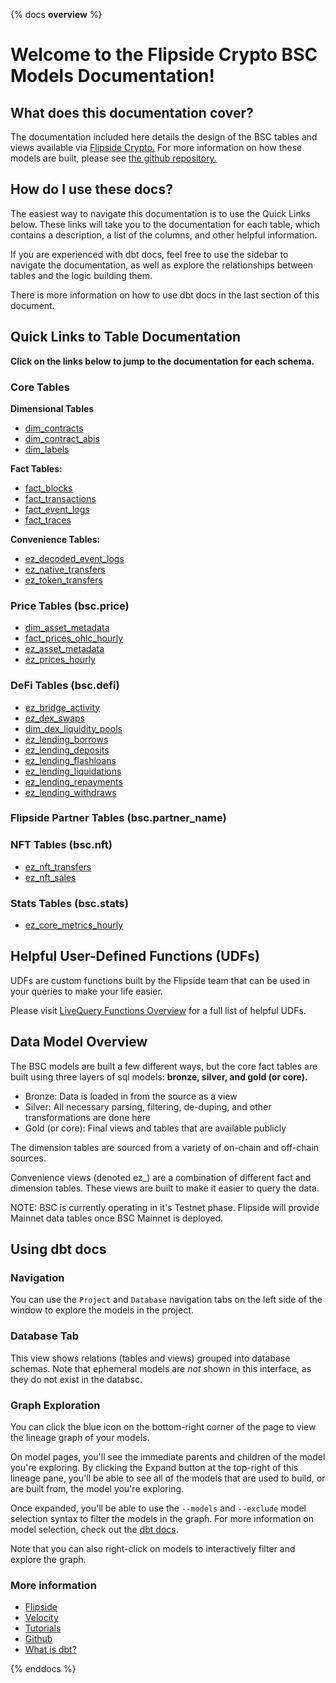 {% docs __overview__ %}

# Welcome to the Flipside Crypto BSC Models Documentation!

## **What does this documentation cover?**
The documentation included here details the design of the BSC tables and views available via [Flipside Crypto.](https://flipsidecrypto.xyz/) For more information on how these models are built, please see [the github repository.](https://github.com/FlipsideCrypto/bsc-models)

## **How do I use these docs?**
The easiest way to navigate this documentation is to use the Quick Links below. These links will take you to the documentation for each table, which contains a description, a list of the columns, and other helpful information.

If you are experienced with dbt docs, feel free to use the sidebar to navigate the documentation, as well as explore the relationships between tables and the logic building them.

There is more information on how to use dbt docs in the last section of this document.

## **Quick Links to Table Documentation**

**Click on the links below to jump to the documentation for each schema.**

### Core Tables

**Dimensional Tables**
- [dim_contracts](https://flipsidecrypto.github.io/bsc-models/#!/model/model.fsc_evm.core__dim_contracts)
- [dim_contract_abis](https://flipsidecrypto.github.io/bsc-models/#!/model/model.fsc_evm.core__dim_contract_abis)
- [dim_labels](https://flipsidecrypto.github.io/bsc-models/#!/model/model.fsc_evm.core__dim_labels)

**Fact Tables:**
- [fact_blocks](https://flipsidecrypto.github.io/bsc-models/#!/model/model.fsc_evm.core__fact_blocks)
- [fact_transactions](https://flipsidecrypto.github.io/bsc-models/#!/model/model.fsc_evm.core__fact_transactions)
- [fact_event_logs](https://flipsidecrypto.github.io/bsc-models/#!/model/model.fsc_evm.core__fact_event_logs)
- [fact_traces](https://flipsidecrypto.github.io/bsc-models/#!/model/model.fsc_evm.core__fact_traces)

**Convenience Tables:**
- [ez_decoded_event_logs](https://flipsidecrypto.github.io/bsc-models/#!/model/model.fsc_evm.core__ez_decoded_event_logs)
- [ez_native_transfers](https://flipsidecrypto.github.io/bsc-models/#!/model/model.fsc_evm.core__ez_native_transfers)
- [ez_token_transfers](https://flipsidecrypto.github.io/bsc-models/#!/model/model.fsc_evm.core__ez_token_transfers)

### Price Tables (bsc.price)
- [dim_asset_metadata](https://flipsidecrypto.github.io/bsc-models/#!/model/model.fsc_evm.price__dim_asset_metadata)
- [fact_prices_ohlc_hourly](https://flipsidecrypto.github.io/bsc-models/#!/model/model.fsc_evm.price__fact_prices_ohlc_hourly)
- [ez_asset_metadata](https://flipsidecrypto.github.io/bsc-models/#!/model/model.fsc_evm.price__ez_asset_metadata)
- [ez_prices_hourly](https://flipsidecrypto.github.io/bsc-models/#!/model/model.fsc_evm.price__ez_prices_hourly)

### DeFi Tables (bsc.defi)
- [ez_bridge_activity](https://flipsidecrypto.github.io/bsc-models/#!/model/model.bsc_models.defi__ez_bridge_activity)
- [ez_dex_swaps](https://flipsidecrypto.github.io/bsc-models/#!/model/model.bsc_models.defi__ez_dex_swaps)
- [dim_dex_liquidity_pools](https://flipsidecrypto.github.io/bsc-models/#!/model/model.bsc_models.defi__dim_dex_liquidity_pools)
- [ez_lending_borrows](https://flipsidecrypto.github.io/bsc-models/#!/model/model.bsc_models.defi__ez_lending_borrows) 
- [ez_lending_deposits](https://flipsidecrypto.github.io/bsc-models/#!/model/model.bsc_models.defi__ez_lending_deposits)
- [ez_lending_flashloans](https://flipsidecrypto.github.io/bsc-models/#!/model/model.bsc_models.defi__ez_lending_flashloans)
- [ez_lending_liquidations](https://flipsidecrypto.github.io/bsc-models/#!/model/model.bsc_models.defi__ez_lending_liquidations)
- [ez_lending_repayments](https://flipsidecrypto.github.io/bsc-models/#!/model/model.bsc_models.defi__ez_lending_repayments)
- [ez_lending_withdraws](https://flipsidecrypto.github.io/bsc-models/#!/model/model.bsc_models.defi__ez_lending_withdraws)

### Flipside Partner Tables (bsc.partner_name)

### NFT Tables (bsc.nft)
- [ez_nft_transfers](https://flipsidecrypto.github.io/bsc-models/#!/model/model.fsc_evm.nft__ez_nft_transfers)
- [ez_nft_sales](https://flipsidecrypto.github.io/bsc-models/#!/model/model.bsc_models.nft__ez_nft_sales)

### Stats Tables (bsc.stats)
- [ez_core_metrics_hourly](https://flipsidecrypto.github.io/bsc-models/#!/model/model.fsc_evm.stats__ez_core_metrics_hourly)

## **Helpful User-Defined Functions (UDFs)**

UDFs are custom functions built by the Flipside team that can be used in your queries to make your life easier. 

Please visit [LiveQuery Functions Overview](https://flipsidecrypto.github.io/livequery-models/#!/overview) for a full list of helpful UDFs.

## **Data Model Overview**

The BSC models are built a few different ways, but the core fact tables are built using three layers of sql models: **bronze, silver, and gold (or core).**

- Bronze: Data is loaded in from the source as a view
- Silver: All necessary parsing, filtering, de-duping, and other transformations are done here
- Gold (or core): Final views and tables that are available publicly

The dimension tables are sourced from a variety of on-chain and off-chain sources.

Convenience views (denoted ez_) are a combination of different fact and dimension tables. These views are built to make it easier to query the data.

NOTE: BSC is currently operating in it's Testnet phase. Flipside will provide Mainnet data tables once BSC Mainnet is deployed. 

## **Using dbt docs**
### Navigation

You can use the ```Project``` and ```Database``` navigation tabs on the left side of the window to explore the models in the project.

### Database Tab

This view shows relations (tables and views) grouped into database schemas. Note that ephemeral models are *not* shown in this interface, as they do not exist in the databsc.

### Graph Exploration

You can click the blue icon on the bottom-right corner of the page to view the lineage graph of your models.

On model pages, you'll see the immediate parents and children of the model you're exploring. By clicking the Expand button at the top-right of this lineage pane, you'll be able to see all of the models that are used to build, or are built from, the model you're exploring.

Once expanded, you'll be able to use the ```--models``` and ```--exclude``` model selection syntax to filter the models in the graph. For more information on model selection, check out the [dbt docs](https://docs.getdbt.com/docs/model-selection-syntax).

Note that you can also right-click on models to interactively filter and explore the graph.


### **More information**
- [Flipside](https://flipsidecrypto.xyz/)
- [Velocity](https://app.flipsidecrypto.com/velocity?nav=Discover)
- [Tutorials](https://docs.flipsidecrypto.com/our-data/tutorials)
- [Github](https://github.com/FlipsideCrypto/bsc-models)
- [What is dbt?](https://docs.getdbt.com/docs/introduction)


{% enddocs %}
